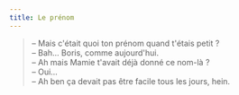 ```yaml
---
title: Le prénom
---
```


> – Mais c'était quoi ton prénom quand t'étais petit ?  
> – Bah… Boris, comme aujourd'hui.  
> – Ah mais Mamie t'avait déjà donné ce nom-là ?  
> – Oui…  
> – Ah ben ça devait pas être facile tous les jours, hein.
